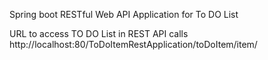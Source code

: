 Spring boot RESTful Web API Application for To DO List

URL to access TO DO List in REST API calls
http://localhost:80/ToDoItemRestApplication/toDoItem/item/ 
